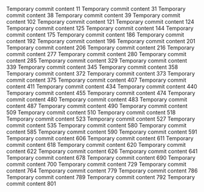 Temporary commit content 11
Temporary commit content 31
Temporary commit content 38
Temporary commit content 39
Temporary commit content 102
Temporary commit content 121
Temporary commit content 124
Temporary commit content 125
Temporary commit content 144
Temporary commit content 175
Temporary commit content 186
Temporary commit content 192
Temporary commit content 196
Temporary commit content 201
Temporary commit content 206
Temporary commit content 216
Temporary commit content 277
Temporary commit content 280
Temporary commit content 285
Temporary commit content 329
Temporary commit content 339
Temporary commit content 345
Temporary commit content 358
Temporary commit content 372
Temporary commit content 373
Temporary commit content 375
Temporary commit content 407
Temporary commit content 411
Temporary commit content 434
Temporary commit content 440
Temporary commit content 455
Temporary commit content 474
Temporary commit content 480
Temporary commit content 483
Temporary commit content 487
Temporary commit content 490
Temporary commit content 509
Temporary commit content 510
Temporary commit content 518
Temporary commit content 523
Temporary commit content 527
Temporary commit content 535
Temporary commit content 580
Temporary commit content 585
Temporary commit content 590
Temporary commit content 591
Temporary commit content 606
Temporary commit content 611
Temporary commit content 618
Temporary commit content 620
Temporary commit content 622
Temporary commit content 626
Temporary commit content 641
Temporary commit content 678
Temporary commit content 690
Temporary commit content 700
Temporary commit content 729
Temporary commit content 764
Temporary commit content 779
Temporary commit content 786
Temporary commit content 789
Temporary commit content 792
Temporary commit content 801
